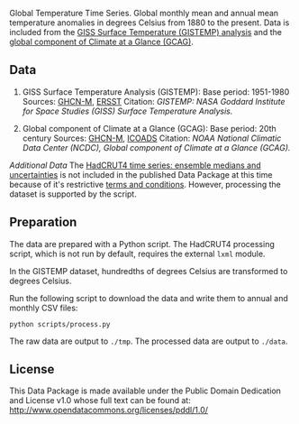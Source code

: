 Global Temperature Time Series. Global monthly mean and annual mean temperature anomalies in degrees Celsius from 1880 to the present. Data is included from the [GISS Surface Temperature (GISTEMP) analysis][gistemp] and the [global component of Climate at a Glance (GCAG)][gcag].

## Data
1. GISS Surface Temperature Analysis (GISTEMP):
  Base period: 1951-1980
  Sources: [GHCN-M][ghcn-m], [ERSST][ersst]
  Citation: *GISTEMP: NASA Goddard Institute for Space Studies (GISS) Surface Temperature Analysis.*

1. Global component of Climate at a Glance (GCAG):
  Base period: 20th century
  Sources: [GHCN-M][ghcn-m], [ICOADS][icoads]
  Citation: *NOAA National Climatic Data Center (NCDC), Global component of Climate at a Glance (GCAG).*

*Additional Data*
The [HadCRUT4 time series: ensemble medians and uncertainties][hadcrut4] is not included in the published Data Package at this time because of it's restrictive [terms and conditions][hadcrut4-terms]. However, processing the dataset is supported by the script.

[gistemp]: http://data.giss.nasa.gov/gistemp/
[gcag]: http://www.ncdc.noaa.gov/cag/data-info/global
[hadcrut4]: http://www.metoffice.gov.uk/hadobs/hadcrut4/data/current/download.html#regional_series
[hadcrut4-terms]: http://www.metoffice.gov.uk/hadobs/hadcrut4/terms_and_conditions.html
[ghcn-m]: http://www.ncdc.noaa.gov/ghcnm/v3.php
[ersst]: http://www.ncdc.noaa.gov/data-access/marineocean-data/extended-reconstructed-sea-surface-temperature-ersst-v3b
[icoads]: http://icoads.noaa.gov/

## Preparation

The data are prepared with a Python script. The HadCRUT4 processing script, which is not run by default, requires the external `lxml` module.

In the GISTEMP dataset, hundredths of degrees Celsius are transformed to degrees Celsius.

Run the following script to download the data and write them to annual and monthly CSV files:

`python scripts/process.py`

The raw data are output to `./tmp`. The processed data are output to `./data`.

## License

This Data Package is made available under the Public Domain Dedication and License v1.0 whose full text can be found at: http://www.opendatacommons.org/licenses/pddl/1.0/
